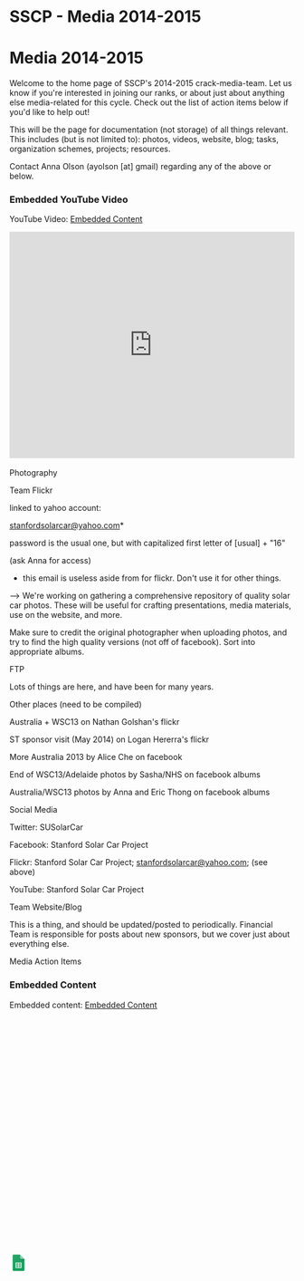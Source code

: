 # SSCP - Media 2014-2015

# Media 2014-2015

Welcome to the home page of SSCP's 2014-2015 crack-media-team. Let us know if you're interested in joining our ranks, or about just about anything else media-related for this cycle. Check out the list of action items below if you'd like to help out! 

This will be the page for documentation (not storage) of all things relevant. This includes (but is not limited to): photos, videos, website, blog; tasks, organization schemes, projects; resources.

Contact Anna Olson (ayolson [at] gmail) regarding any of the above or below.

### Embedded YouTube Video

YouTube Video: [Embedded Content](https://www.youtube.com/watch?v=JYWnNLxk-Ds)

<iframe width="100%" height="400" src="https://www.youtube.com/embed/JYWnNLxk-Ds" frameborder="0" allowfullscreen></iframe>

Photography 

Team Flickr

linked to yahoo account:

stanfordsolarcar@yahoo.com*

password is the usual one, but with capitalized first letter of [usual] + "16"

(ask Anna for access)

* this email is useless aside from for flickr. Don't use it for other things.

--> We're working on gathering a comprehensive repository of quality solar car photos. These will be useful for crafting presentations, media materials, use on the website, and more. 

Make sure to credit the original photographer when uploading photos, and try to find the high quality versions (not off of facebook). Sort into appropriate albums. 

FTP

Lots of things are here, and have been for many years. 

Other places (need to be compiled)

Australia + WSC13 on Nathan Golshan's flickr

ST sponsor visit (May 2014) on Logan Hererra's flickr

More Australia 2013 by Alice Che on facebook

End of WSC13/Adelaide photos by Sasha/NHS on facebook albums

Australia/WSC13 photos by Anna and Eric Thong on facebook albums

Social Media

Twitter: SUSolarCar

Facebook: Stanford Solar Car Project

Flickr: Stanford Solar Car Project; stanfordsolarcar@yahoo.com; (see above)

YouTube: Stanford Solar Car Project

Team Website/Blog

This is a thing, and should be updated/posted to periodically. Financial Team is responsible for posts about new sponsors, but we cover just about everything else. 

Media Action Items

[](https://drive.google.com/open?id=1vHcd4X9Anl0YWYD5F0sSqBdUG1oLQF5lSzdskYrYD40)

### Embedded Content

Embedded content: [Embedded Content]()

<iframe width="100%" height="400" src="" frameborder="0"></iframe>

![](../../../assets/sheets_32dp.png)

